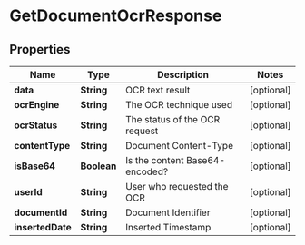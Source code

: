 

# GetDocumentOcrResponse


## Properties

| Name | Type | Description | Notes |
|------------ | ------------- | ------------- | -------------|
|**data** | **String** | OCR text result |  [optional] |
|**ocrEngine** | **String** | The OCR technique used |  [optional] |
|**ocrStatus** | **String** | The status of the OCR request |  [optional] |
|**contentType** | **String** | Document Content-Type |  [optional] |
|**isBase64** | **Boolean** | Is the content Base64-encoded? |  [optional] |
|**userId** | **String** | User who requested the OCR |  [optional] |
|**documentId** | **String** | Document Identifier |  [optional] |
|**insertedDate** | **String** | Inserted Timestamp |  [optional] |



